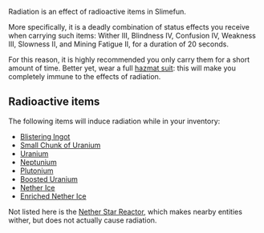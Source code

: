 Radiation is an effect of radioactive items in Slimefun.

More specifically, it is a deadly combination of status effects you receive when carrying such items: Wither III, Blindness IV, Confusion IV, Weakness III, Slowness II, and Mining Fatigue II, for a duration of 20 seconds.

For this reason, it is highly recommended you only carry them for a short amount of time. Better yet, wear a full [hazmat suit](https://github.com/Slimefun/Slimefun4/wiki/Armor#hazmat-suit): this will make you completely immune to the effects of radiation.

## Radioactive items
The following items will induce radiation while in your inventory:
* [Blistering Ingot](https://github.com/Slimefun/Slimefun4/wiki/Blistering-Ingot)
* [Small Chunk of Uranium](https://github.com/Slimefun/Slimefun4/wiki/Uranium)
* [Uranium](https://github.com/Slimefun/Slimefun4/wiki/Uranium)
* [Neptunium](https://github.com/Slimefun/Slimefun4/wiki/Neptunium)
* [Plutonium](https://github.com/Slimefun/Slimefun4/wiki/Plutonium)
* [Boosted Uranium](https://github.com/Slimefun/Slimefun4/wiki/Boosted-Uranium)
* [Nether Ice](https://github.com/Slimefun/Slimefun4/wiki/Nether-Ice)
* [Enriched Nether Ice](https://github.com/Slimefun/Slimefun4/wiki/Enriched-Nether-Ice)

Not listed here is the [Nether Star Reactor](https://github.com/Slimefun/Slimefun4/wiki/Reactors), which makes nearby entities wither, but does not actually cause radiation.
